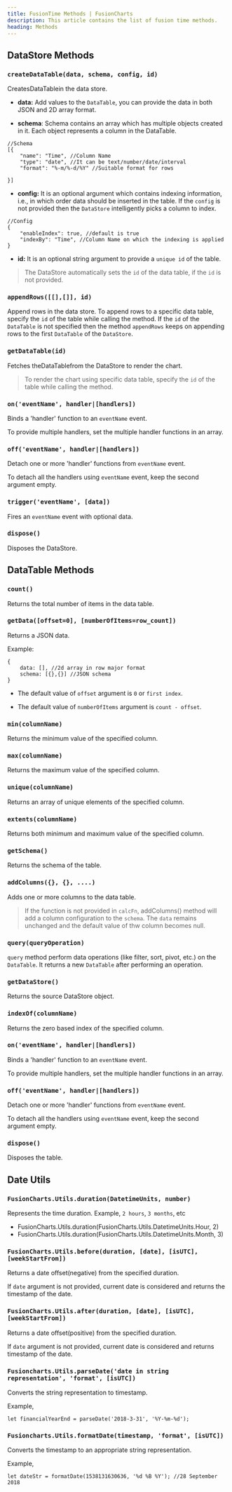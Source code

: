 ```yaml
---
title: FusionTime Methods | FusionCharts
description: This article contains the list of fusion time methods.
heading: Methods
---
```


## DataStore Methods

### `createDataTable(data, schema, config, id)`

CreatesDataTablein the data store.

* **data:** Add values to the `DataTable`, you can provide the data in both JSON and 2D array format.

* **schema**: Schema contains an array which has multiple objects created in it. Each object represents a column in the DataTable.

```
//Schema
[{
    "name": "Time", //Column Name
    "type": "date", //It can be text/number/date/interval
    "format": "%-m/%-d/%Y" //Suitable format for rows
     
}]
```

* **config:** It is an optional argument which contains indexing information, i.e., in which order data should be inserted in the table. If the `config` is not provided then the `DataStore` intelligently picks a column to index.

```
//Config
{
	"enableIndex": true, //default is true
	"indexBy": "Time", //Column Name on which the indexing is applied 
}
```

* **id:** It is an optional string argument to provide a `unique id` of the table.

> The DataStore automatically sets the `id` of the data table, if the `id` is not provided.

### `appendRows([[],[]], id)`

Append rows in the data store. To append rows to a specific data table, specify the `id` of the table while calling the method. If the `id` of the `DataTable` is not specified then the  method `appendRows` keeps on appending rows to the first `DataTable` of the `DataStore`.  

### `getDataTable(id)`

Fetches theDataTablefrom the DataStore to render the chart.

> To render the chart using specific data table, specify the `id` of the table while calling the method. 

### `on('eventName', handler|[handlers])`

Binds a 'handler' function to an `eventName` event.

To provide multiple handlers, set the multiple handler functions in an array.

### `off('eventName', handler|[handlers])`

Detach one or more 'handler' functions from `eventName` event.

To detach all the handlers using `eventName` event, keep the second argument empty.

### `trigger('eventName', [data])`

Fires an `eventName` event with optional data.

### `dispose()`

Disposes the DataStore.

## DataTable Methods

### `count()`

Returns the total number of items in the data table.

### `getData([offset=0], [numberOfItems=row_count])`

Returns a JSON data.

Example:

```
{
	data: [], //2d array in row major format
	schema: [{},{}] //JSON schema
}
```

* The default value of `offset` argument is `0` or `first index`.

* The default value of `numberOfItems` argument is `count - offset`.

### `min(columnName)`

Returns the minimum value of the specified column.

### `max(columnName)`

Returns the maximum value of the specified column.

### `unique(columnName)`

Returns an array of unique elements of the specified column.

### `extents(columnName)`

Returns both minimum and maximum value of the specified  column.

### `getSchema()`

Returns the schema of the table.

### `addColumns({}, {}, ....)`

Adds one or more columns to the data table.

> If the function is not provided in `calcFn`, addColumns() method will add a column configuration to the `schema`. The `data` remains unchanged and the default value of thw column becomes null.

### `query(queryOperation)`

`query` method perform data operations (like filter, sort, pivot, etc.) on the `DataTable`. It returns a new `DataTable` after performing an operation.

### `getDataStore()`

Returns the source DataStore object.

### `indexOf(columnName)`

Returns the zero based index of the specified column.

### `on('eventName', handler|[handlers])`

Binds a 'handler' function to an `eventName` event.

To provide multiple handlers, set the multiple handler functions in an array.

### `off('eventName', handler|[handlers])`

Detach one or more 'handler' functions from `eventName` event.

To detach all the handlers using `eventName` event, keep the second argument empty.

### `dispose()`

Disposes the table.

## Date Utils

### `FusionCharts.Utils.duration(DatetimeUnits, number)`

Represents the time duration. Example, `2 hours`,  `3 months`, etc

* FusionCharts.Utils.duration(FusionCharts.Utils.DatetimeUnits.Hour, 2)
* FusionCharts.Utils.duration(FusionCharts.Utils.DatetimeUnits.Month, 3)

### `FusionCharts.Utils.before(duration, [date], [isUTC], [weekStartFrom])`

Returns a date offset(negative) from the specified duration.

If `date` argument is not provided, current date is considered and returns the timestamp of the date.

### `FusionCharts.Utils.after(duration, [date], [isUTC], [weekStartFrom])`

Returns a date offset(positive) from the specified duration.

If `date` argument is not provided, current date is considered and returns timestamp of the date.

### `Fusioncharts.Utils.parseDate('date in string representation', 'format', [isUTC])`

Converts the string representation to timestamp.

Example, 

```
let financialYearEnd = parseDate('2018-3-31', '%Y-%m-%d');
```

### `Fusioncharts.Utils.formatDate(timestamp, 'format', [isUTC])`

Converts the timestamp to an appropriate string representation.

Example, 

```
let dateStr = formatDate(1538131630636, '%d %B %Y'); //28 September 2018
```